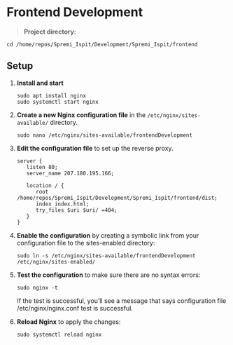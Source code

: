 # Frontend Development

> **Project directory:**

```
cd /home/repos/Spremi_Ispit/Development/Spremi_Ispit/frontend
```

## Setup

1. **Install and start**

   ```
   sudo apt install nginx
   sudo systemctl start nginx
   ```

2. **Create a new Nginx configuration file** in the `/etc/nginx/sites-available/` directory.

   ```
   sudo nano /etc/nginx/sites-available/frontendDevelopment
   ```

3. **Edit the configuration file** to set up the reverse proxy.

   ```
   server {
      listen 80;
      server_name 207.180.195.166;

      location / {
         root /home/repos/Spremi_Ispit/Development/Spremi_Ispit/frontend/dist;
         index index.html;
         try_files $uri $uri/ =404;
      }
   }
   ```

4. **Enable the configuration** by creating a symbolic link from your configuration file to the sites-enabled directory:

   ```
   sudo ln -s /etc/nginx/sites-available/frontendDevelopment /etc/nginx/sites-enabled/
   ```

5. **Test the configuration** to make sure there are no syntax errors:

   ```
   sudo nginx -t
   ```

   If the test is successful, you’ll see a message that says configuration file /etc/nginx/nginx.conf test is successful.

6. **Reload Nginx** to apply the changes:

   ```
   sudo systemctl reload nginx
   ```
